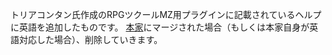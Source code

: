 トリアコンタン氏作成のRPGツクールMZ用プラグインに記載されているヘルプに英語を追加したものです。
[本家](https://github.com/triacontane/RPGMakerMV)にマージされた場合（もしくは本家自身が英語対応した場合）、削除していきます。
